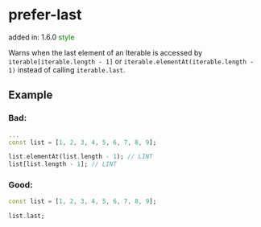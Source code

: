# prefer-last
added in: 1.6.0 <span style="color: green">style</span>

Warns when the last element of an Iterable is accessed by `iterable[iterable.length - 1]` or `iterable.elementAt(iterable.length - 1)` instead of calling `iterable.last`.

## Example
### Bad:
```dart
...
const list = [1, 2, 3, 4, 5, 6, 7, 8, 9];

list.elementAt(list.length - 1); // LINT
list[list.length - 1]; // LINT
```
### Good:
```dart
const list = [1, 2, 3, 4, 5, 6, 7, 8, 9];

list.last;
```
